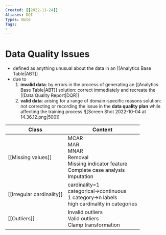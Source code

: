 ```yaml
---
Created: [[2022-11-24]]
Aliases: DQI
Types: Note
Tags: 
- 
---
```

# Data Quality Issues
- defined as anything unusual about the data in an [[Analytics Base Table|ABT]]
- due to
	1. **invalid data**: by errors in the process of generating an [[Analytics Base Table|ABT]]
	   solution: correct immediately and recreate the [[Data Quality Report|DQR]]
	2. **valid data**: arising for a range of domain-specific reasons
	   solution: not correcting or recording the issue in the **data quality plan** while affecting the training process
![[Screen Shot 2022-10-04 at 14.36.12.png|500]]

| Class                     | Content                                                                                             |
| ------------------------- | --------------------------------------------------------------------------------------------------- |
| [[Missing values]]        | MCAR<br>MAR<br>MNAR<br>Removal<br>Missing indicator feature<br>Complete case analysis<br>Imputation |
| [[Irregular cardinality]] | cardinality=1<br>categorical→continuous<br>1 category→n labels<br>high cardinality in categories    |
| [[Outliers]]              | Invalid outliers<br>Valid outliers<br>Clamp transformation                                          |



